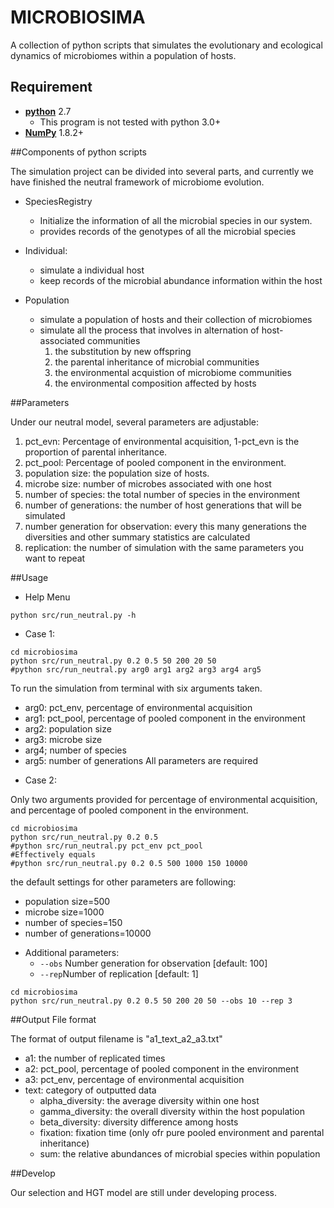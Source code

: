 # MICROBIOSIMA

A collection of python scripts that simulates the evolutionary and ecological dynamics of microbiomes within a population of hosts.


## Requirement
* [**python**](https://www.python.org/) 2.7
  * This program is not tested with python 3.0+
* [**NumPy**](http://www.numpy.org/) 1.8.2+



##Components of python scripts

The simulation project can be divided into several parts, and currently we have
finished the neutral framework of microbiome evolution.

- SpeciesRegistry
  - Initialize the information of all the microbial species in our system.
  - provides records of the genotypes of all the microbial species


- Individual:
  - simulate a individual host
  - keep records of the microbial abundance information within the host


- Population
  - simulate a population of hosts and their collection of microbiomes
  - simulate all the process that involves in alternation of host-associated communities
    1. the substitution by new offspring
    2. the parental inheritance of microbial communities
    3. the environmental acquistion of microbiome communities
    4. the environmental composition affected by hosts


##Parameters

Under our neutral model, several parameters are adjustable:

  1. pct_evn: Percentage of environmental acquisition, 1-pct_evn is the proportion of parental inheritance.
  2. pct_pool: Percentage of pooled component in the environment.
  3. population size: the population size of hosts.
  4. microbe size: number of microbes associated with one host
  5. number of species: the total number of species in the environment
  6. number of generations: the number of host generations that will be simulated
  7. number generation for observation: every this many generations the diversities and other summary statistics are calculated
  8. replication: the number of simulation with the same parameters you want to repeat  

##Usage

* Help Menu
```
python src/run_neutral.py -h
```

* Case 1:
```
cd microbiosima
python src/run_neutral.py 0.2 0.5 50 200 20 50
#python src/run_neutral.py arg0 arg1 arg2 arg3 arg4 arg5
```
To run the simulation from terminal with six arguments taken.
  - arg0: pct_env, percentage of environmental acquisition
  - arg1: pct_pool, percentage of pooled component in the environment
  - arg2: population size
  - arg3: microbe size
  - arg4; number of species
  - arg5: number of generations
All parameters are required




* Case 2:


Only two arguments provided for percentage of environmental acquisition, and percentage of pooled component in the environment.
```
cd microbiosima
python src/run_neutral.py 0.2 0.5
#python src/run_neutral.py pct_env pct_pool
#Effectively equals
#python src/run_neutral.py 0.2 0.5 500 1000 150 10000
```
the default settings for other parameters are following:
  - population size=500
  - microbe size=1000
  - number of species=150
  - number of generations=10000


* Additional parameters:
  - `--obs` Number generation for observation [default: 100]
  - `--rep`Number of replication [default: 1]
```
cd microbiosima
python src/run_neutral.py 0.2 0.5 50 200 20 50 --obs 10 --rep 3
```

##Output File format

The format of output filename is "a1_text_a2_a3.txt"
- a1: the number of replicated times
- a2: pct_pool, percentage of pooled component in the environment
- a3: pct_env, percentage of environmental acquisition
- text: category of outputted data
  - alpha_diversity: the average diversity within one host
  - gamma_diversity: the overall diversity within the host population
  - beta_diversity: diversity difference among hosts
  - fixation: fixation time (only ofr pure pooled environment and parental inheritance)
  - sum: the relative abundances of microbial species within population

##Develop

Our selection and HGT model are still under developing process.
